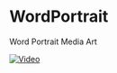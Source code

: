 # WordPortrait
Word Portrait Media Art

[![Video](http://img.youtube.com/vi/uLR1RNqJ1Mw/0.jpg)](https://www.youtube.com/embed/UecQiMHYxHs)
